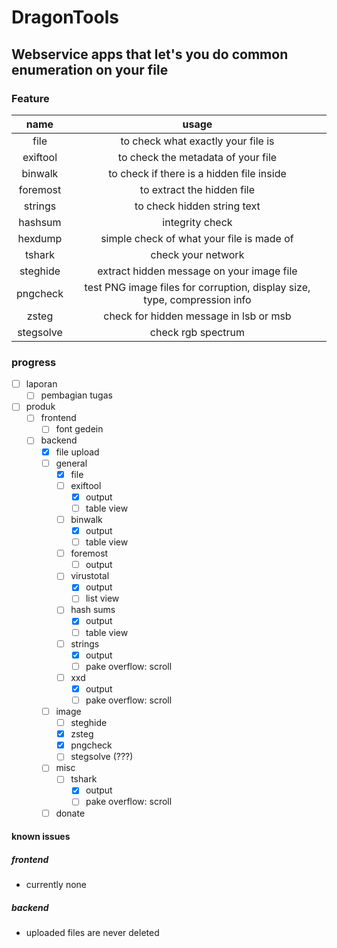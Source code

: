 # DragonTools

## Webservice apps that let's you do common enumeration on your file

### Feature

|name|usage|
|:---:|:---:|
|file|to check what exactly your file is|
|exiftool|to check the metadata of your file|
|binwalk|to check if there is a hidden file inside|
|foremost|to extract the hidden file|
|strings|to check hidden string text|
|hashsum|integrity check|
|hexdump|simple check of what your file is made of|
|tshark|check your network|
|steghide|extract hidden message on your image file|
|pngcheck|test PNG image files for corruption, display size, type, compression info|
|zsteg|check for hidden message in lsb or msb|
|stegsolve|check rgb spectrum|

### progress

- [ ] laporan
    - [ ] pembagian tugas
- [ ] produk
    - [ ] frontend
        - [ ] font gedein
    - [ ] backend
        - [x] file upload
        - [ ] general
            - [x] file
            - [ ] exiftool
                - [x] output
                - [ ] table view
            - [ ] binwalk
                - [x] output
                - [ ] table view
            - [ ] foremost
                - [ ] output
            - [ ] virustotal
                - [x] output
                - [ ] list view
            - [ ] hash sums
                - [x] output
                - [ ] table view
            - [ ] strings
                - [x] output
                - [ ] pake overflow: scroll
            - [ ] xxd
                - [x] output
                - [ ] pake overflow: scroll
        - [ ] image
            - [ ] steghide
            - [x] zsteg
            - [x] pngcheck
            - [ ] stegsolve (???)
        - [ ] misc
            - [ ] tshark
                - [x] output
                - [ ] pake overflow: scroll
        - [ ] donate

#### known issues

##### frontend
- currently none
##### backend
- uploaded files are never deleted
